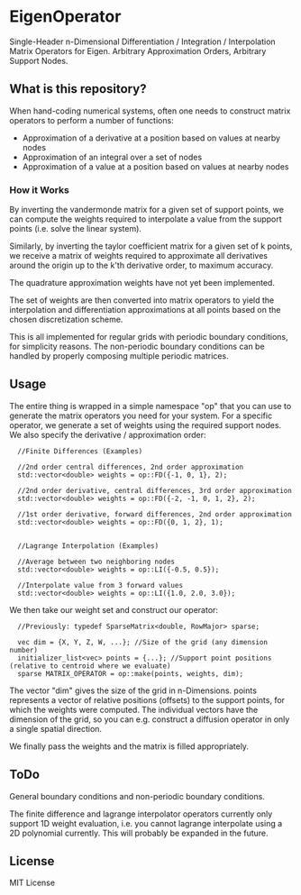 # EigenOperator
Single-Header n-Dimensional Differentiation / Integration / Interpolation Matrix Operators for Eigen. Arbitrary Approximation Orders, Arbitrary Support Nodes.

## What is this repository?

When hand-coding numerical systems, often one needs to construct matrix operators to perform a number of functions:
- Approximation of a derivative at a position based on values at nearby nodes
- Approximation of an integral over a set of nodes
- Approximation of a value at a position based on values at nearby nodes

### How it Works
By inverting the vandermonde matrix for a given set of support points, we can compute the weights required to interpolate a value from the support points (i.e. solve the linear system).

Similarly, by inverting the taylor coefficient matrix for a given set of k points, we receive a matrix of weights required to approximate all derivatives around the origin up to the k'th derivative order, to maximum accuracy.

The quadrature approximation weights have not yet been implemented.

The set of weights are then converted into matrix operators to yield the interpolation and differentiation approximations at all points based on the chosen discretization scheme.

This is all implemented for regular grids with periodic boundary conditions, for simplicity reasons. The non-periodic boundary conditions can be handled by properly composing multiple periodic matrices.

## Usage

The entire thing is wrapped in a simple namespace "op" that you can use to generate the matrix operators you need for your system. For a specific operator, we generate a set of weights using the required support nodes. We also specify the derivative / approximation order:

      //Finite Differences (Examples)
      
      //2nd order central differences, 2nd order approximation
      std::vector<double> weights = op::FD({-1, 0, 1}, 2);
      
      //2nd order derivative, central differences, 3rd order approximation
      std::vector<double> weights = op::FD({-2, -1, 0, 1, 2}, 2);
      
      //1st order derivative, forward differences, 2nd order approximation 
      std::vector<double> weights = op::FD({0, 1, 2}, 1);
      
      
      //Lagrange Interpolation (Examples)
      
      //Average between two neighboring nodes
      std::vector<double> weights = op::LI({-0.5, 0.5});
      
      //Interpolate value from 3 forward values
      std::vector<double> weights = op::LI({1.0, 2.0, 3.0});
      
We then take our weight set and construct our operator:

      //Previously: typedef SparseMatrix<double, RowMajor> sparse;

      vec dim = {X, Y, Z, W, ...}; //Size of the grid (any dimension number)
      initializer_list<vec> points = {...}; //Support point positions (relative to centroid where we evaluate)
      sparse MATRIX_OPERATOR = op::make(points, weights, dim);
    
The vector "dim" gives the size of the grid in n-Dimensions. points represents a vector of relative positions (offsets) to the support points, for which the weights were computed. The individual vectors have the dimension of the grid, so you can e.g. construct a diffusion operator in only a single spatial direction.

We finally pass the weights and the matrix is filled appropriately.

## ToDo
General boundary conditions and non-periodic boundary conditions.

The finite difference and lagrange interpolator operators currently only support 1D weight evaluation, i.e. you cannot lagrange interpolate using a 2D polynomial currently. This will probably be expanded in the future.

## License
MIT License
